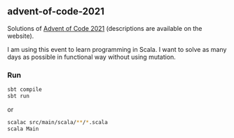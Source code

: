 ## advent-of-code-2021

Solutions of [Advent of Code 2021](https://adventofcode.com/2021) (descriptions are available on the website).

I am using this event to learn programming in Scala.
I want to solve as many days as possible in functional way without using mutation.

### Run



```sbt
sbt compile
sbt run
```

or

```bash
scalac src/main/scala/**/*.scala
scala Main
```
